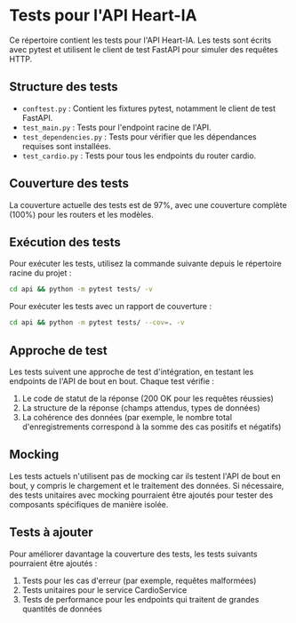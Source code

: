 # Tests pour l'API Heart-IA

Ce répertoire contient les tests pour l'API Heart-IA. Les tests sont écrits avec pytest et utilisent le client de test FastAPI pour simuler des requêtes HTTP.

## Structure des tests

- `conftest.py` : Contient les fixtures pytest, notamment le client de test FastAPI.
- `test_main.py` : Tests pour l'endpoint racine de l'API.
- `test_dependencies.py` : Tests pour vérifier que les dépendances requises sont installées.
- `test_cardio.py` : Tests pour tous les endpoints du router cardio.

## Couverture des tests

La couverture actuelle des tests est de 97%, avec une couverture complète (100%) pour les routers et les modèles.

## Exécution des tests

Pour exécuter les tests, utilisez la commande suivante depuis le répertoire racine du projet :

```bash
cd api && python -m pytest tests/ -v
```

Pour exécuter les tests avec un rapport de couverture :

```bash
cd api && python -m pytest tests/ --cov=. -v
```

## Approche de test

Les tests suivent une approche de test d'intégration, en testant les endpoints de l'API de bout en bout. Chaque test vérifie :

1. Le code de statut de la réponse (200 OK pour les requêtes réussies)
2. La structure de la réponse (champs attendus, types de données)
3. La cohérence des données (par exemple, le nombre total d'enregistrements correspond à la somme des cas positifs et négatifs)

## Mocking

Les tests actuels n'utilisent pas de mocking car ils testent l'API de bout en bout, y compris le chargement et le traitement des données. Si nécessaire, des tests unitaires avec mocking pourraient être ajoutés pour tester des composants spécifiques de manière isolée.

## Tests à ajouter

Pour améliorer davantage la couverture des tests, les tests suivants pourraient être ajoutés :

1. Tests pour les cas d'erreur (par exemple, requêtes malformées)
2. Tests unitaires pour le service CardioService
3. Tests de performance pour les endpoints qui traitent de grandes quantités de données